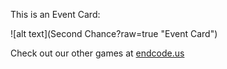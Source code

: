 This is an Event Card: 
 
 ![alt text](Second Chance?raw=true "Event Card")  
 
 
 
 
 
 Check out our other games at [endcode.us](https://endcode.us/)
